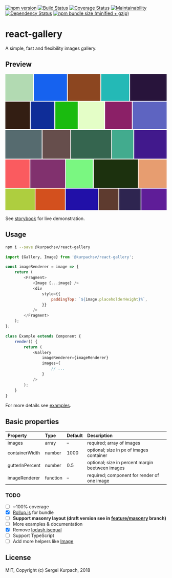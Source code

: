 [![npm version](https://badge.fury.io/js/%40kurpachsv%2Freact-gallery.svg)](https://badge.fury.io/js/%40kurpachsv%2Freact-gallery)
[![Build Status](https://travis-ci.org/kurpachsv/react-gallery.svg?branch=master)](https://travis-ci.org/kurpachsv/react-gallery)
[![Coverage Status](https://coveralls.io/repos/github/kurpachsv/react-gallery/badge.svg?branch=master)](https://coveralls.io/github/kurpachsv/react-gallery?branch=master)
[![Maintainability](https://api.codeclimate.com/v1/badges/0cdc600293ec5b061fc0/maintainability)](https://codeclimate.com/github/kurpachsv/react-gallery/maintainability)
[![Dependency Status](https://david-dm.org/kurpachsv/react-gallery.svg)](https://david-dm.org/kurpachsv/react-gallery)
[![npm bundle size (minified + gzip)](https://badgen.net/bundlephobia/minzip/@kurpachsv/react-gallery)](https://bundlephobia.com/result?p=@kurpachsv/react-gallery@latest)

# react-gallery

A simple, fast and flexibility images gallery.

## Preview

<img src="https://github.com/kurpachsv/react-gallery/raw/master/preview.png" alt="Preview" />

See [storybook](https://kurpachsv.github.io/react-gallery/?selectedKind=Examples&selectedStory=Basic%20Example&full=0&addons=1&stories=1&panelRight=0) for live demonstration.

## Usage

```bash
npm i --save @kurpachsv/react-gallery
```

```javascript
import {Gallery, Image} from '@kurpachsv/react-gallery';
```

```javascript
const imageRenderer = image => {
    return (
        <Fragment>
            <Image {...image} />
            <div
                style={{
                    paddingTop: `${image.placeholderHeight}%`,
                }}
            />
        </Fragment>
    );
};
```

```javascript
class Example extends Component {
    render() {
        return (
            <Gallery
                imageRenderer={imageRenderer}
                images={
                    // ...
                }
            />
        );
    }
}
```

For more details see [examples](https://github.com/kurpachsv/react-gallery/blob/master/examples/src/Examples.js).

## Basic properties

Property        |       Type            |       Default         |       Description
:-----------------------|:--------------|:--------------|:--------------------------------
images | array  | – | required; array of images
containerWidth | number  | 1000  | optional; size in px of images container
gutterInPercent | number  | 0.5  | optional; size in percent margin beetween images
imageRenderer | function | – | required; component for render of one image

### TODO

- [ ] ~100% coverage
- [x] [Rollup.js](https://rollupjs.org) for bundle
- [ ] **Support masonry layout (draft version see in [feature/masonry](https://github.com/kurpachsv/react-gallery/tree/feature/masonry) branch)**
- [ ] More examples & documentation 
- [x] Remove [lodash.isequal](https://www.npmjs.com/package/lodash.isequal) 
- [ ] Support TypeScript
- [ ] Add more helpers like [Image](https://github.com/kurpachsv/react-gallery/blob/master/src/Image.js)

## License

MIT, Copyright (c) Sergei Kurpach, 2018

